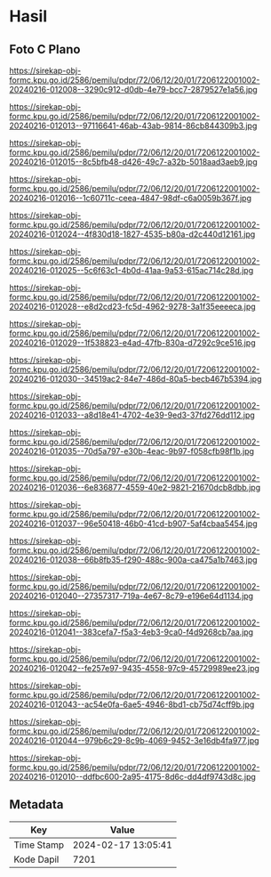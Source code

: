 # Hasil

## Foto C Plano

https://sirekap-obj-formc.kpu.go.id/2586/pemilu/pdpr/72/06/12/20/01/7206122001002-20240216-012008--3290c912-d0db-4e79-bcc7-2879527e1a56.jpg

https://sirekap-obj-formc.kpu.go.id/2586/pemilu/pdpr/72/06/12/20/01/7206122001002-20240216-012013--97116641-46ab-43ab-9814-86cb844309b3.jpg

https://sirekap-obj-formc.kpu.go.id/2586/pemilu/pdpr/72/06/12/20/01/7206122001002-20240216-012015--8c5bfb48-d426-49c7-a32b-5018aad3aeb9.jpg

https://sirekap-obj-formc.kpu.go.id/2586/pemilu/pdpr/72/06/12/20/01/7206122001002-20240216-012016--1c60711c-ceea-4847-98df-c6a0059b367f.jpg

https://sirekap-obj-formc.kpu.go.id/2586/pemilu/pdpr/72/06/12/20/01/7206122001002-20240216-012024--4f830d18-1827-4535-b80a-d2c440d12161.jpg

https://sirekap-obj-formc.kpu.go.id/2586/pemilu/pdpr/72/06/12/20/01/7206122001002-20240216-012025--5c6f63c1-4b0d-41aa-9a53-615ac714c28d.jpg

https://sirekap-obj-formc.kpu.go.id/2586/pemilu/pdpr/72/06/12/20/01/7206122001002-20240216-012028--e8d2cd23-fc5d-4962-9278-3a1f35eeeeca.jpg

https://sirekap-obj-formc.kpu.go.id/2586/pemilu/pdpr/72/06/12/20/01/7206122001002-20240216-012029--1f538823-e4ad-47fb-830a-d7292c9ce516.jpg

https://sirekap-obj-formc.kpu.go.id/2586/pemilu/pdpr/72/06/12/20/01/7206122001002-20240216-012030--34519ac2-84e7-486d-80a5-becb467b5394.jpg

https://sirekap-obj-formc.kpu.go.id/2586/pemilu/pdpr/72/06/12/20/01/7206122001002-20240216-012033--a8d18e41-4702-4e39-9ed3-37fd276dd112.jpg

https://sirekap-obj-formc.kpu.go.id/2586/pemilu/pdpr/72/06/12/20/01/7206122001002-20240216-012035--70d5a797-e30b-4eac-9b97-f058cfb98f1b.jpg

https://sirekap-obj-formc.kpu.go.id/2586/pemilu/pdpr/72/06/12/20/01/7206122001002-20240216-012036--6e836877-4559-40e2-9821-21670dcb8dbb.jpg

https://sirekap-obj-formc.kpu.go.id/2586/pemilu/pdpr/72/06/12/20/01/7206122001002-20240216-012037--96e50418-46b0-41cd-b907-5af4cbaa5454.jpg

https://sirekap-obj-formc.kpu.go.id/2586/pemilu/pdpr/72/06/12/20/01/7206122001002-20240216-012038--66b8fb35-f290-488c-900a-ca475a1b7463.jpg

https://sirekap-obj-formc.kpu.go.id/2586/pemilu/pdpr/72/06/12/20/01/7206122001002-20240216-012040--27357317-719a-4e67-8c79-e196e64d1134.jpg

https://sirekap-obj-formc.kpu.go.id/2586/pemilu/pdpr/72/06/12/20/01/7206122001002-20240216-012041--383cefa7-f5a3-4eb3-9ca0-f4d9268cb7aa.jpg

https://sirekap-obj-formc.kpu.go.id/2586/pemilu/pdpr/72/06/12/20/01/7206122001002-20240216-012042--fe257e97-9435-4558-97c9-45729989ee23.jpg

https://sirekap-obj-formc.kpu.go.id/2586/pemilu/pdpr/72/06/12/20/01/7206122001002-20240216-012043--ac54e0fa-6ae5-4946-8bd1-cb75d74cff9b.jpg

https://sirekap-obj-formc.kpu.go.id/2586/pemilu/pdpr/72/06/12/20/01/7206122001002-20240216-012044--979b6c29-8c9b-4069-9452-3e16db4fa977.jpg

https://sirekap-obj-formc.kpu.go.id/2586/pemilu/pdpr/72/06/12/20/01/7206122001002-20240216-012010--ddfbc600-2a95-4175-8d6c-dd4df9743d8c.jpg


## Metadata

| Key        | Value               |
| ---------- | ------------------- |
| Time Stamp | 2024-02-17 13:05:41 |
| Kode Dapil | 7201                |




